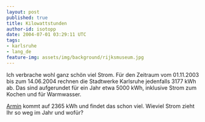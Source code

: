 ```yaml
---
layout: post
published: true
title: Kilowattstunden
author-id: isotopp
date: 2004-07-01 03:29:11 UTC
tags:
- karlsruhe
- lang_de
feature-img: assets/img/background/rijksmuseum.jpg
---
```

<img border='0' hspace='5' align='right' src='/uploads/entladung.serendipityThumb.jpg' alt='' /> Ich verbrache wohl ganz schön viel Strom. Für den Zeitraum vom 01.11.2003 bis zum 14.06.2004 rechnen die Stadtwerke Karlsruhe jedenfalls 3177 kWh ab. Das sind aufgerundet für ein Jahr etwa 5000 kWh, inklusive Strom zum Kochen und für Warmwasser.

<a href="http://blog.helaron.de/archives/118_Stromverbrauch_ist_2365_kWh_viel.html">Armin</a> kommt auf 2365 kWh und findet das schon viel. Wieviel Strom zieht Ihr so weg im Jahr und wofür?<br clear='all' />
